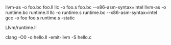 llvm-as -o foo.bc foo.ll
llc -o foo.s foo.bc --x86-asm-syntax=intel
llvm-as -o runtime.bc runtime.ll
llc -o runtime.s runtime.bc --x86-asm-syntax=intel
gcc -o foo foo.s runtime.s -static

Llvm/runtime.ll

clang -O0 -o hello.ll -emit-llvm -S hello.c